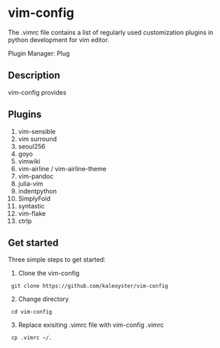 # vim-config
The .vimrc file contains a list of regularly used customization plugins in python development for vim editor.

Plugin Manager: Plug

## Description
vim-config provides 

## Plugins
1. vim-sensible
2. vim surround
3. seoul256
4. goyo
5. vimwiki
6. vim-airline / vim-airline-theme
7. vim-pandoc
8. julia-vim
9. indentpython
10. SimplyFold
11. syntastic
12. vim-flake
13. ctrlp

## Get started
Three simple steps to get started:
1. Clone the vim-config
```
 git clone https://github.com/kaleoyster/vim-config
```
2. Change directory
````
 cd vim-config 
````
3. Replace exisiting .vimrc file with vim-config .vimrc
```
 cp .vimrc ~/.
```
